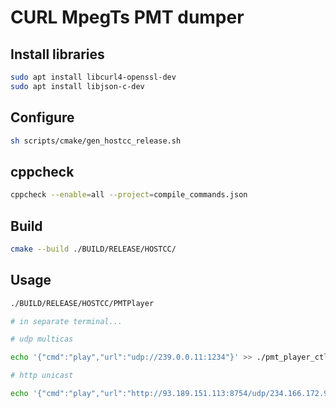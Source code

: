 # CURL MpegTs PMT dumper


## Install libraries
```sh
sudo apt install libcurl4-openssl-dev
sudo apt install libjson-c-dev
```

## Configure
```sh
sh scripts/cmake/gen_hostcc_release.sh
```

## cppcheck
```sh
cppcheck --enable=all --project=compile_commands.json
```
## Build
```sh
cmake --build ./BUILD/RELEASE/HOSTCC/
```

## Usage
```sh
./BUILD/RELEASE/HOSTCC/PMTPlayer

# in separate terminal...

# udp multicas

echo '{"cmd":"play","url":"udp://239.0.0.11:1234"}' >> ./pmt_player_ctl

# http unicast

echo '{"cmd":"play","url":"http://93.189.151.113:8754/udp/234.166.172.91:5555"}' >> ./pmt_player_ctl

```
